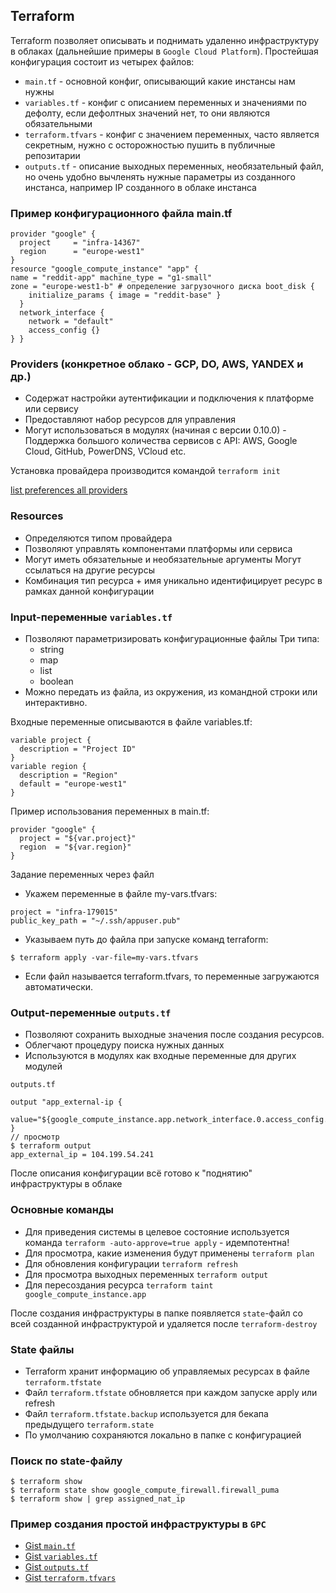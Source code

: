 ## Terraform

Terraform позволяет описывать и поднимать удаленно инфраструктуру в облаках (дальнейшие примеры в `Google Cloud Platform`). Простейшая конфигурация состоит из четырех файлов:

- `main.tf` - основной конфиг, описывающий какие инстансы нам нужны
- `variables.tf` - конфиг с описанием переменных и значениями по дефолту, если дефолтных значений нет, то они являются обязательными
- `terraform.tfvars` - конфиг с значением переменных, часто является секретным, нужно с осторожностью пушить в публичные репозитарии
- `outputs.tf` - описание выходных переменных, необязательный файл, но очень удобно вычленять нужные параметры из созданного инстанса, например IP созданного в облаке инстанса

### Пример конфигурационного файла main.tf
```
provider "google" {
  project     = "infra-14367"
  region      = "europe-west1"
}
resource "google_compute_instance" "app" {
name = "reddit-app" machine_type = "g1-small"
zone = "europe-west1-b" # определение загрузочного диска boot_disk {
    initialize_params { image = "reddit-base" }
  }
  network_interface {
    network = "default"
    access_config {}
} }
```
### Providers (конкретное облако - GCP, DO, AWS, YANDEX и др.)
- Содержат настройки аутентификации и подключения к платформе или сервису
- Предоставляют набор ресурсов для управления
- Могут использоваться в модулях (начиная с версии 0.10.0) - Поддержка большого количества сервисов с API: AWS, Google Cloud, GitHub, PowerDNS, VCloud etc.

Установка провайдера производится командой `terraform init`

[list preferences all providers](https://www.terraform.io/docs/providers/index.html)

### Resources
- Определяются типом провайдера
- Позволяют управлять компонентами платформы или сервиса 
- Могут иметь обязательные и необязательные аргументы Могут ссылаться на другие ресурсы
- Комбинация тип ресурса + имя уникально идентифицирует ресурс в рамках данной конфигурации


### Input-переменные `variables.tf`
- Позволяют параметризировать конфигурационные файлы Три типа:
  - string
  - map
  - list
  - boolean
- Можно передать из файла, из окружения, из командной строки или интерактивно.

Входные переменные описываются в файле variables.tf:
```
variable project {
  description = "Project ID"
}
variable region {
  description = "Region"
  default = "europe-west1"
}
```
Пример использования переменных в main.tf:
```
provider "google" {
  project = "${var.project}"
  region  = "${var.region}"
}
```
Задание переменных через файл
- Укажем переменные в файле my-vars.tfvars:
```
project = "infra-179015"
public_key_path = "~/.ssh/appuser.pub"
```
- Указываем путь до файла при запуске команд terraform:
```
$ terraform apply -var-file=my-vars.tfvars
```
- Если файл называется terraform.tfvars, то переменные загружаются автоматически.

### Output-переменные `outputs.tf`
- Позволяют сохранить выходные значения после создания ресурсов.
- Облегчают процедуру поиска нужных данных
- Используются в модулях как входные переменные для других модулей

`outputs.tf`
```
output "app_external-ip {
  value="${google_compute_instance.app.network_interface.0.access_config.0.assigned_nat_ip}"
}
// просмотр
$ terraform output
app_external_ip = 104.199.54.241
```
После описания конфигурации всё готово к "поднятию" инфраструктуры в облаке

### Основные команды
- Для приведения системы в целевое состояние используется команда `terraform -auto-approve=true apply` - идемпотентна!
- Для просмотра, какие изменения будут применены `terraform plan`
- Для обновления конфигурации `terraform refresh`
- Для просмотра выходных переменных `terraform output`
- Для пересоздания ресурса `terraform taint google_compute_instance.app`

После создания инфраструктуры в папке появляется `state`-файл со всей созданной инфраструктурой и удаляется после `terraform-destroy`

### State файлы
- Terraform хранит информацию об управляемых ресурсах в файле `terraform.tfstate`
- Файл `terraform.tfstate` обновляется при каждом запуске apply или refresh
- Файл `terraform.tfstate.backup` используется для бекапа предыдущего `terraform.state`
- По умолчанию сохраняются локально в папке с конфигурацией


### Поиск по state-файлу
```
$ terraform show
$ terraform state show google_compute_firewall.firewall_puma
$ terraform show | grep assigned_nat_ip
```
### Пример создания простой инфраструктуры в `GPC`

- [Gist `main.tf`](https://gist.github.com/mixassio/d4934556666a72b6173458dcfe75f2df)
- [Gist `variables.tf`](https://gist.github.com/mixassio/b00b14d69b2b32c4b53a1e5185aa938c)
- [Gist `outputs.tf`](https://gist.github.com/mixassio/1dd7784f7aae7c881f0c9ac0119a942b)
- [Gist `terraform.tfvars`](https://gist.github.com/mixassio/35aac171b4516adc8ab2ee27abcb70c7)
